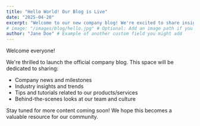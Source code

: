 ```yaml
---
title: "Hello World! Our Blog is Live"
date: "2025-04-20"
excerpt: "Welcome to our new company blog! We're excited to share insights, updates, and stories with you."
# image: "/images/blog/hello.jpg" # Optional: Add an image path if you have one
author: "Jane Doe" # Example of another custom field you might add
---
```


Welcome everyone!

We're thrilled to launch the official company blog. This space will be dedicated to sharing:

* Company news and milestones
* Industry insights and trends
* Tips and tutorials related to our products/services
* Behind-the-scenes looks at our team and culture

Stay tuned for more content coming soon! We hope this becomes a valuable resource for our community.